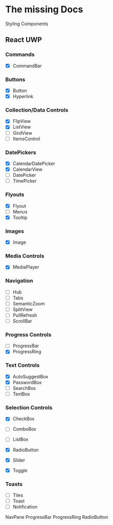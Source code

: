 

# The missing Docs
Styling Components

## React UWP
### Commands
- [x] CommandBar

### Buttons
- [x] Button
- [x] Hyperlink

### Collection/Data Controls
- [x] FlipView
- [x] ListView
- [ ] GirdView
- [ ] ItemsControl

### DatePickers
- [x] CalendarDatePicker
- [x] CalendarView
- [ ] DatePicker
- [ ] TimePicker

### Flyouts
- [x] Flyout
- [ ] Menus
- [x] Tooltip

### Images
- [x] Image

### Media Controls
- [x] MediaPlayer

### Navigation
- [ ] Hub
- [ ] Tabs
- [ ] SemanticZoom
- [ ] SplitView
- [ ] PullRefresh
- [ ] ScrollBar

### Progress Controls
- [ ] ProgressBar
- [x] ProgressRing

### Text Controls
- [x] AutoSuggestBox
- [x] PasswordBox
- [ ] SearchBox
- [ ] TextBox

### Selection Controls
- [x] CheckBox
- [ ] ComboBox
- [ ] ListBox
- [x] RadioButton
- [x] Slider
- [x] Toggle


### Toasts
- [ ] Tiles
- [ ] Toast
- [ ] Notification

NavPane
ProgressBar
ProgressRing
RadioButton

